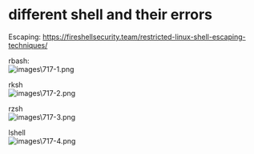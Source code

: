 # **different shell and their errors**

Escaping: https://fireshellsecurity.team/restricted-linux-shell-escaping-techniques/  
  
rbash:  
![images\717-1.png](https://oscpnotes.infosecsanyam.in/images/717-1.png)  
  
  
rksh  
![images\717-2.png](https://oscpnotes.infosecsanyam.in/images/717-2.png)  
  
  
rzsh  
![images\717-3.png](https://oscpnotes.infosecsanyam.in/images/717-3.png)  
  
  
lshell  
![images\717-4.png](https://oscpnotes.infosecsanyam.in/images/717-4.png)